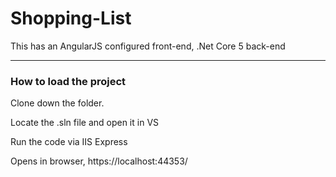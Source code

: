 # Shopping-List

This has an AngularJS configured front-end, .Net Core 5 back-end

---

### How to load the project

Clone down the folder.

Locate the .sln file and open it in VS

Run the code via IIS Express 

Opens in browser, https://localhost:44353/
